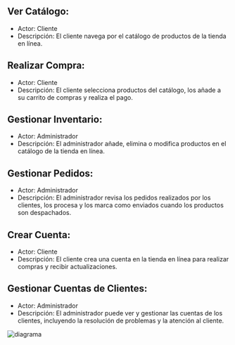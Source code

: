

## Ver Catálogo:

- Actor: Cliente
- Descripción: El cliente navega por el catálogo de productos de la tienda en línea.

## Realizar Compra:

- Actor: Cliente
- Descripción: El cliente selecciona productos del catálogo, los añade a su carrito de compras y realiza el pago.

## Gestionar Inventario:

- Actor: Administrador
- Descripción: El administrador añade, elimina o modifica productos en el catálogo de la tienda en línea.

## Gestionar Pedidos:

- Actor: Administrador
- Descripción: El administrador revisa los pedidos realizados por los clientes, los procesa y los marca como enviados cuando los productos son despachados.
## Crear Cuenta:

- Actor: Cliente
- Descripción: El cliente crea una cuenta en la tienda en línea para realizar compras y recibir actualizaciones.
## Gestionar Cuentas de Clientes:

- Actor: Administrador
- Descripción: El administrador puede ver y gestionar las cuentas de los clientes, incluyendo la resolución de problemas y la atención al cliente.

![diagrama](https://github.com/toninavhd/ETS/blob/main/Diagrama%20sin%20t%C3%ADtulo.drawio.png)